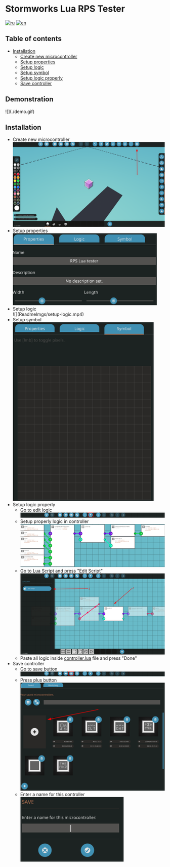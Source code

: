 <!-- Controller name -->
<h1>Stormworks Lua RPS Tester</h1>

<!-- Translates -->
[![ru](https://img.shields.io/badge/lang-ru-blue.svg)](./README_ru.md)
[![en](https://img.shields.io/badge/lang-en-red.svg)](./README.md)

<!-- Table of contents -->
<h2>Table of contents</h2>
<ul>

<!-- Installation -->
<li>
    <a href="#installation">Installation</a>
    <ul>
        <li>
            <a href="#new-microcontroller">Create new microcontroller</a>
        </li>
        <li>
            <a href="#setup-properties">Setup properties</a>
        </li>
        <li>
            <a href="#setup-logic">Setup logic</a>
        </li>
        <li>
            <a href="#setup-symbol">Setup symbol</a>
        </li>
        <li>
            <a href="#setup-logic-properly">Setup logic properly</a>
        </li>
        <li>
            <a href="#save-controller">Save controller</a>
        </li>
    </ul>
</li>
</ul>

<!-- Demonstration -->
<h2><a id="demo">Demonstration</a></h2>
![](./demo.gif)

<!-- Installation -->
<h2><a id="installation">Installation</a></h2>
<ul>

<!-- Create new microcontroller -->
<li>
    <a id="new-microcontroller">Create new microcontroller</a>
    <br>
    <img src="ReadmeImgs/create_microcontroller.png">
</li>

<!-- Setup props -->
<li>
    <a id="setup-properties">Setup properties</a>
    <br>
    <img src="ReadmeImgs/setup-props.png">
</li>

<!-- Setup logic -->
<li>
    <a id="setup-logic">Setup logic</a>
    <br>
    ![](ReadmeImgs/setup-logic.mp4)
</li>

<!-- Setup symbol -->
<li>
    <a id="setup-symbol">Setup symbol</a>
    <br>
    <img src="ReadmeImgs/setup-symbol.png">
</li>

<!-- Setup logic properly -->
<li>
    <a id="setup-logic-properly">Setup logic properly</a>
    <ul>
        <li>
            Go to edit logic
            <br>
            <img src="ReadmeImgs/setup-logic-properly.png">
        </li>
        <li>
            Setup properly logic in controller
            <br>
            <img src="ReadmeImgs/logicProperly/all-logic.png">
        </li>
        <li>
            Go to Lua Script and press "Edit Script"
            <br>
            <img src="ReadmeImgs/logicProperly/edit-script.png">
        </li>
        <li>
            Paste all logic inside <a href="./controller.lua">controller.lua</a> file and press "Done"
        </li>
    </ul>
</li>

<!-- Save controller -->
<li>
    <a id="save-controller">Save controller</a>
    <ul>
        <li>
            Go to save button
            <br>
            <img src="ReadmeImgs/goto-save-btn.png">
        </li>
        <li>
            Press plus button
            <br>
            <img src="ReadmeImgs/plus-btn.png">
        </li>
        <li>
            Enter a name for this controller
            <br>
            <img src="ReadmeImgs/controller-name.png">
        </li>
    </ul>
</li>
</ul>